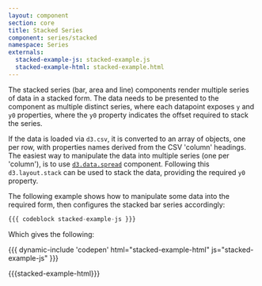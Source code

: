 ```yaml
---
layout: component
section: core
title: Stacked Series
component: series/stacked
namespace: Series
externals:
  stacked-example-js: stacked-example.js
  stacked-example-html: stacked-example.html
---
```


The stacked series (bar, area and line) components render multiple series of data in a stacked form. The data needs to be presented to the component as multiple distinct series, where each datapoint exposes `y` and `y0` properties, where the `y0` property indicates the offset required to stack the series.

If the data is loaded via `d3.csv`, it is converted to an array of objects, one per row, with properties names derived from the CSV 'column' headings. The easiest way to manipulate the data into multiple series (one per 'column'), is to use [`d3.data.spread`](/components/data/spread.html) component. Following this `d3.layout.stack` can be used to stack the data, providing the required `y0` property.

The following example shows how to manipulate some data into the required form, then configures the stacked bar series accordingly:

```js
{{{ codeblock stacked-example-js }}}
```

Which gives the following:

{{{ dynamic-include 'codepen' html="stacked-example-html" js="stacked-example-js" }}}

{{{stacked-example-html}}}
<script type="text/javascript">
{{{stacked-example-js}}}
</script>
